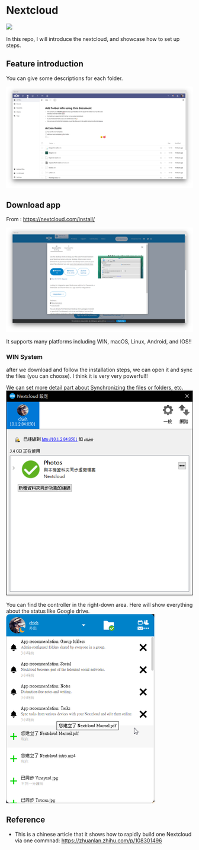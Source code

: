 # Nextcloud 
[![](https://img.shields.io/badge/Author-Chieh-blue)](./)

In this repo, I will introduce the nextcloud, and showcase how to set up steps.

## Feature introduction

You can give some descriptions for each folder.

![](./assets/add-info.png)


## Download app

From : https://nextcloud.com/install/

![](./assets/win.png)

It supports many platforms including WIN, macOS, Linux, Android, and IOS!!

### WIN System

after we download and follow the installation steps, we can open it and sync the files (you can choose). I think it is very very powerful!!

We can set more detail part about Synchronizing the files or folders, etc.
![](./assets/info.png)

You can find the controller in the right-down area.
Here will show everything about the status like Google drive.
![](./assets/control-area.png)


## Reference
- This is a chinese article that it shows how to rapidly build one Nextcloud via one commnad: https://zhuanlan.zhihu.com/p/108301496